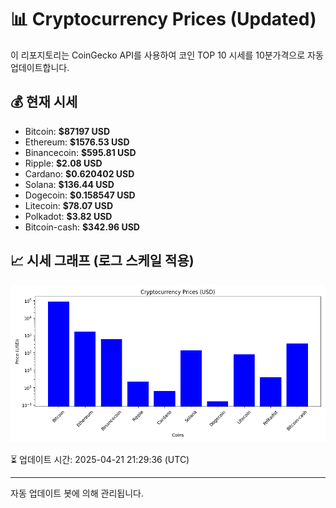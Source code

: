 
# 📊 Cryptocurrency Prices (Updated)

이 리포지토리는 CoinGecko API를 사용하여 코인 TOP 10 시세를 10분가격으로 자동 업데이트합니다.

## 💰 현재 시세
- Bitcoin: **$87197 USD**
- Ethereum: **$1576.53 USD**
- Binancecoin: **$595.81 USD**
- Ripple: **$2.08 USD**
- Cardano: **$0.620402 USD**
- Solana: **$136.44 USD**
- Dogecoin: **$0.158547 USD**
- Litecoin: **$78.07 USD**
- Polkadot: **$3.82 USD**
- Bitcoin-cash: **$342.96 USD**

## 📈 시세 그래프 (로그 스케일 적용)
![Crypto Prices](crypto_prices.png)

⏳ 업데이트 시간: 2025-04-21 21:29:36 (UTC)

---
자동 업데이트 봇에 의해 관리됩니다.
